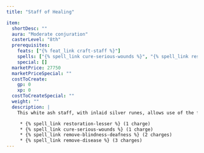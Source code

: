 ```yaml
---
title: "Staff of Healing"

item:
  shortDesc: ""
  aura: "Moderate conjuration"
  casterLevel: "8th"
  prerequisites:
    feats: ["{% feat_link craft-staff %}"]
    spells: ["{% spell_link cure-serious-wounds %}", "{% spell_link restoration-lesser %}", "{% spell_link remove-blindness-deafness %}", "{% spell_link remove-disease %}"]
    special: []
  marketPrice: 27750
  marketPriceSpecial: ""
  costToCreate:
    gp: 0
    xp: 0
  costToCreateSpecial: ""
  weight: ""
  description: |
    This white ash staff, with inlaid silver runes, allows use of the following spells:

     * {% spell_link restoration-lesser %} (1 charge)
     * {% spell_link cure-serious-wounds %} (1 charge)
     * {% spell_link remove-blindness-deafness %} (2 charges)
     * {% spell_link remove-disease %} (3 charges)
---
```


